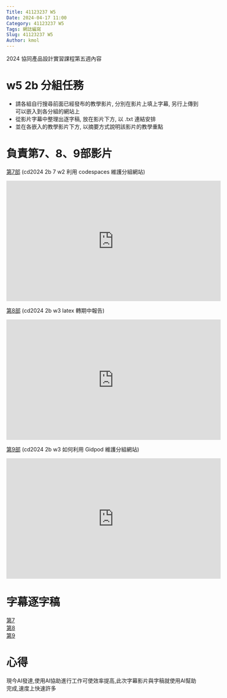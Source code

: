 ```yaml
---
Title: 41123237 W5
Date: 2024-04-17 11:00
Category: 41123237 W5
Tags: 網誌編寫
Slug: 41123237 W5
Author: kmol
---
```


2024 協同產品設計實習課程第五週內容

<!-- PELICAN_END_SUMMARY -->

# w5 2b 分組任務
* 請各組自行搜尋前面已經發布的教學影片, 分別在影片上填上字幕, 另行上傳到可以嵌入到各分組的網站上 <br>
* 從影片字幕中整理出逐字稿, 放在影片下方, 以 .txt 連結安排 <br>
* 並在各嵌入的教學影片下方, 以摘要方式說明該影片的教學重點 <br>

# 負責第7、8、9部影片
[第7部](https://youtu.be/HLWsVlJZuLQ) (cd2024 2b 7 w2 利用 codespaces 維護分組網站) <br>

<iframe width="560" height="315" src="https://www.youtube.com/embed/HLWsVlJZuLQ?si=Tr10DiFnR6WdA8SE" title="YouTube video player" frameborder="0" allow="accelerometer; autoplay; clipboard-write; encrypted-media; gyroscope; picture-in-picture; web-share" referrerpolicy="strict-origin-when-cross-origin" allowfullscreen></iframe>

[第8部](https://youtu.be/kPS_IFNCSQ8) (cd2024 2b w3 latex 轉期中報告) <br>

<iframe width="560" height="315" src="https://www.youtube.com/embed/kPS_IFNCSQ8?si=Aa7EjA7qer1WrYqd" title="YouTube video player" frameborder="0" allow="accelerometer; autoplay; clipboard-write; encrypted-media; gyroscope; picture-in-picture; web-share" referrerpolicy="strict-origin-when-cross-origin" allowfullscreen></iframe>

[第9部](https://youtu.be/NEU0mxKhHUM) (cd2024 2b w3 如何利用 Gidpod 維護分組網站) <br>

<iframe width="560" height="315" src="https://www.youtube.com/embed/NEU0mxKhHUM?si=aw1C4PrZFtJ1hTVB" title="YouTube video player" frameborder="0" allow="accelerometer; autoplay; clipboard-write; encrypted-media; gyroscope; picture-in-picture; web-share" referrerpolicy="strict-origin-when-cross-origin" allowfullscreen></iframe>

# 字幕逐字稿
[第7](https://nfuedu-my.sharepoint.com/:t:/g/personal/41123237_nfu_edu_tw/EcSZ5IVh0RJNjwZfcndFZzEBqv_XKAo5oKIWOaaQB8OcEg?e=93eXme) <br>
[第8](https://nfuedu-my.sharepoint.com/:t:/g/personal/41123237_nfu_edu_tw/EVC9jlAcy9lPq_6QYXscFzYBM18lSCbTtizPIsa7JZ-sPA?e=MfXDXc) <br>
[第9](https://nfuedu-my.sharepoint.com/:t:/g/personal/41123237_nfu_edu_tw/EY-qpHfZBgZMspSPBU2zYxkB4keEfbSOnsxKCd-oko11bQ?e=HYvrKL) <br>

# 心得
現今AI發達,使用AI協助進行工作可使效率提高,此次字幕影片與字稿就使用AI幫助完成,速度上快速許多
